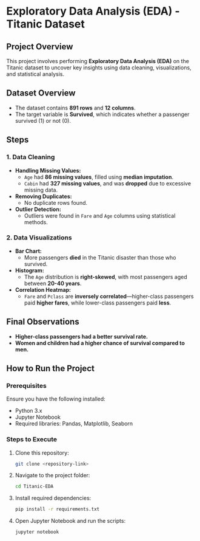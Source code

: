 # Exploratory Data Analysis (EDA) - Titanic Dataset

## Project Overview
This project involves performing **Exploratory Data Analysis (EDA)** on the Titanic dataset to uncover key insights using data cleaning, visualizations, and statistical analysis.

## Dataset Overview
- The dataset contains **891 rows** and **12 columns**.
- The target variable is **Survived**, which indicates whether a passenger survived (1) or not (0).

## Steps
### 1. Data Cleaning
- **Handling Missing Values:**
  - `Age` had **86 missing values**, filled using **median imputation**.
  - `Cabin` had **327 missing values**, and was **dropped** due to excessive missing data.
- **Removing Duplicates:**
  - No duplicate rows found.
- **Outlier Detection:**
  - Outliers were found in `Fare` and `Age` columns using statistical methods.

### 2. Data Visualizations
- **Bar Chart:**
  - More passengers **died** in the Titanic disaster than those who survived.
- **Histogram:**
  - The `Age` distribution is **right-skewed**, with most passengers aged between **20-40 years**.
- **Correlation Heatmap:**
  - `Fare` and `Pclass` are **inversely correlated**—higher-class passengers paid **higher fares**, while lower-class passengers paid **less**.

## Final Observations
- **Higher-class passengers had a better survival rate.**
- **Women and children had a higher chance of survival compared to men.**

## How to Run the Project
### Prerequisites
Ensure you have the following installed:
- Python 3.x
- Jupyter Notebook
- Required libraries: Pandas, Matplotlib, Seaborn

### Steps to Execute
1. Clone this repository:
   ```sh
   git clone <repository-link>
   ```
2. Navigate to the project folder:
   ```sh
   cd Titanic-EDA
   ```
3. Install required dependencies:
   ```sh
   pip install -r requirements.txt
   ```
4. Open Jupyter Notebook and run the scripts:
   ```sh
   jupyter notebook
   ```

